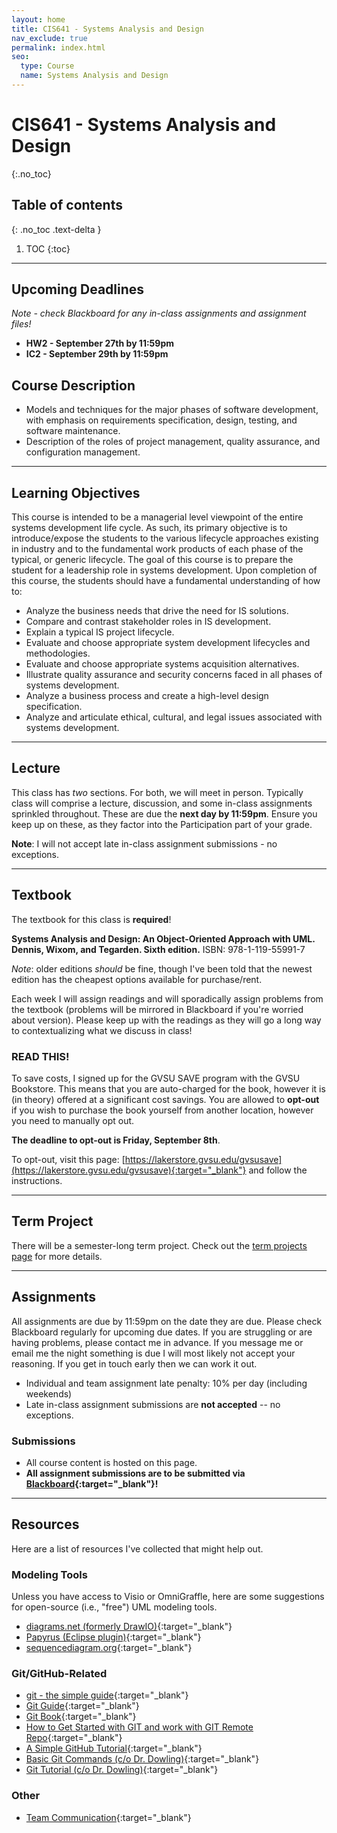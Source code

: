 ```yaml
---
layout: home
title: CIS641 - Systems Analysis and Design
nav_exclude: true
permalink: index.html
seo:
  type: Course
  name: Systems Analysis and Design
---
```


# CIS641 - Systems Analysis and Design
{:.no_toc}

## Table of contents
{: .no_toc .text-delta }

1. TOC
{:toc}

---

## Upcoming Deadlines

*Note - check Blackboard for any in-class assignments and assignment files!*

* **HW2 - September 27th by 11:59pm**
* **IC2 - September 29th by 11:59pm**

## Course Description

* Models and techniques for the major phases of software development, with emphasis on requirements specification, design, testing, and software maintenance. 
* Description of the roles of project management, quality assurance, and configuration management.

---

## Learning Objectives

This course is intended to be a managerial level viewpoint of the entire systems development life cycle. As such, its primary objective is to introduce/expose the students to the various lifecycle approaches existing in industry and to the fundamental work products of each phase of the typical, or generic lifecycle. The goal of this course is to prepare the student for a leadership role in systems development. Upon completion of this course, the students should have a fundamental understanding of how to:

* Analyze the business needs that drive the need for IS solutions.
* Compare and contrast stakeholder roles in IS development.
* Explain a typical IS project lifecycle.
* Evaluate and choose appropriate system development lifecycles and methodologies.
* Evaluate and choose appropriate systems acquisition alternatives.
* Illustrate quality assurance and security concerns faced in all phases of systems development.
* Analyze a business process and create a high-level design specification.
* Analyze and articulate ethical, cultural, and legal issues associated with systems development.

---

## Lecture

This class has *two* sections.  For both, we will meet in person.  Typically class will comprise a lecture, <!--a research paper presentation, -->discussion, and some in-class assignments sprinkled throughout.  These are due the **next day by 11:59pm**.  Ensure you keep up on these, as they factor into the Participation part of your grade.  

**Note**: I will not accept late in-class assignment submissions - no exceptions.

---

## Textbook

The textbook for this class is **required**!

**Systems Analysis and Design: An Object-Oriented Approach with UML. Dennis, Wixom, and Tegarden.  Sixth edition.**
ISBN: 978-1-119-55991-7

*Note*: older editions *should* be fine, though I've been told that the newest edition has the cheapest options available for purchase/rent.

Each week I will assign readings and will sporadically assign problems from the textbook (problems will be mirrored in Blackboard if you're worried about version).  Please keep up with the readings as they will go a long way to contextualizing what we discuss in class!

### READ THIS!

To save costs, I signed up for the GVSU SAVE program with the GVSU Bookstore.  This means that you are auto-charged for the book, however it is (in theory) offered at a significant cost savings.  You are allowed to **opt-out** if you wish to purchase the book yourself from another location, however you need to manually opt out.  

**The deadline to opt-out is Friday, September 8th**.

To opt-out, visit this page: [https://lakerstore.gvsu.edu/gvsusave](https://lakerstore.gvsu.edu/gvsusave){:target="_blank"} and follow the instructions.

---

<!--
## Research Paper Presentations

Each student will need to present **at least one** research paper prior to the end of the semester.  It is your responsibility to sign up for a paper - if you do not sign up you will lose a significant amount of points in the course.

Research papers will reflect the topic of the week.  Typically there will be more than one student presenting, so please decide on your ordering prior to class.

Your individual responsibilities include:

* Reading and understanding an academic research paper.
* Filling out a template with key points regarding the paper.
* Presenting the paper to the class and answering questions regarding the paper.

---
-->

## Term Project

There will be a semester-long term project.  Check out the [term projects page](term-projects) for more details.

---

## Assignments

All assignments are due by 11:59pm on the date they are due.  Please check Blackboard regularly for upcoming due dates.  If you are struggling or are having problems, please contact me in advance.  If you message me or email me the night something is due I will most likely not accept your reasoning.  If you get in touch early then we can work it out.

* Individual and team assignment late penalty: 10% per day (including weekends)
* Late in-class assignment submissions are **not accepted** -- no exceptions.

### Submissions

* All course content is hosted on this page.
* **All assignment submissions are to be submitted via [Blackboard](https://lms.gvsu.edu){:target="_blank"}!**

---

## Resources

Here are a list of resources I've collected that might help out.

### Modeling Tools

Unless you have access to Visio or OmniGraffle, here are some suggestions for open-source (i.e., "free") UML modeling tools.

* [diagrams.net (formerly DrawIO)](https://app.diagrams.net/){:target="_blank"}
* [Papyrus (Eclipse plugin)](http://www.eclipse.org/papyrus/){:target="_blank"}
* [sequencediagram.org](https://sequencediagram.org/){:target="_blank"}

### Git/GitHub-Related

* [git - the simple guide](http://rogerdudler.github.io/git-guide/){:target="_blank"}
* [Git Guide](https://github.com/git-guides){:target="_blank"}
* [Git Book](https://git-scm.com/book/en/v2/){:target="_blank"}
* [How to Get Started with GIT and work with GIT Remote Repo](https://www3.ntu.edu.sg/home/ehchua/programming/howto/Git_HowTo.html){:target="_blank"}
* [A Simple GitHub Tutorial](https://old.benjaminashbaugh.me/code/simple-git-github-tutorial){:target="_blank"}
* [Basic Git Commands (c/o Dr. Dowling)](https://docs.google.com/document/d/1uy1sltx6kQiiIRy_UdUoZsQknsmrcQjJGbfvhCCsK7Y/edit){:target="_blank"}
* [Git Tutorial (c/o Dr. Dowling)](https://docs.google.com/document/d/10EARJZhLLDXspfl4g1P3SS2zbHTWR1ru9ppP3W-NaT4/edit){:target="_blank"}

### Other

* [Team Communication](https://asana.com/resources/team-communication){:target="_blank"}
